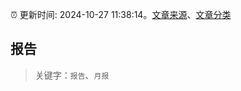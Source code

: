 :alarm_clock: 更新时间: 2024-10-27 11:38:14。[文章来源](/README.md)、[文章分类](/TAGS.md)

## 报告


> 关键字：`报告`、`月报`




